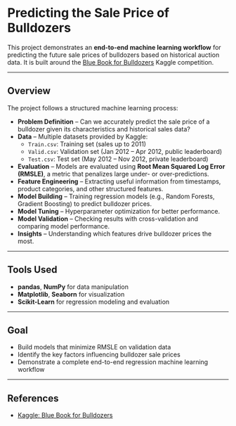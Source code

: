 # Predicting the Sale Price of Bulldozers

This project demonstrates an **end-to-end machine learning workflow** for predicting the future sale prices of bulldozers based on historical auction data. It is built around the [Blue Book for Bulldozers](https://www.kaggle.com/c/bluebook-for-bulldozers) Kaggle competition.

---

## Overview

The project follows a structured machine learning process:

- **Problem Definition** – Can we accurately predict the sale price of a bulldozer given its characteristics and historical sales data?  
- **Data** – Multiple datasets provided by Kaggle:  
  - `Train.csv`: Training set (sales up to 2011)  
  - `Valid.csv`: Validation set (Jan 2012 – Apr 2012, public leaderboard)  
  - `Test.csv`: Test set (May 2012 – Nov 2012, private leaderboard)  
- **Evaluation** – Models are evaluated using **Root Mean Squared Log Error (RMSLE)**, a metric that penalizes large under- or over-predictions.  
- **Feature Engineering** – Extracting useful information from timestamps, product categories, and other structured features.  
- **Model Building** – Training regression models (e.g., Random Forests, Gradient Boosting) to predict bulldozer prices.  
- **Model Tuning** – Hyperparameter optimization for better performance.  
- **Model Validation** – Checking results with cross-validation and comparing model performance.  
- **Insights** – Understanding which features drive bulldozer prices the most.  

---

## Tools Used

- **pandas**, **NumPy** for data manipulation  
- **Matplotlib**, **Seaborn** for visualization  
- **Scikit-Learn** for regression modeling and evaluation  

---

## Goal

- Build models that minimize RMSLE on validation data  
- Identify the key factors influencing bulldozer sale prices  
- Demonstrate a complete end-to-end regression machine learning workflow  

---

## References

- [Kaggle: Blue Book for Bulldozers](https://www.kaggle.com/c/bluebook-for-bulldozers)
